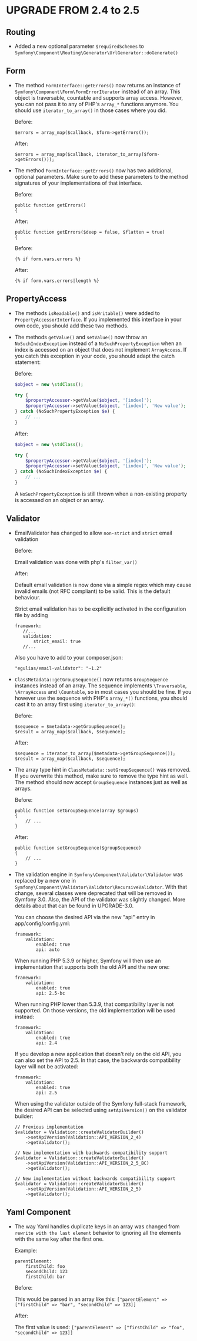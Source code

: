 ﻿UPGRADE FROM 2.4 to 2.5
=======================

Routing
-------

 * Added a new optional parameter `$requiredSchemes` to `Symfony\Component\Routing\Generator\UrlGenerator::doGenerate()`

Form
----

 * The method `FormInterface::getErrors()` now returns an instance of
   `Symfony\Component\Form\FormErrorIterator` instead of an array. This object
   is traversable, countable and supports array access. However, you can not
   pass it to any of PHP's `array_*` functions anymore. You should use
   `iterator_to_array()` in those cases where you did.

   Before:

   ```
   $errors = array_map($callback, $form->getErrors());
   ```

   After:

   ```
   $errors = array_map($callback, iterator_to_array($form->getErrors()));
   ```

 * The method `FormInterface::getErrors()` now has two additional, optional
   parameters. Make sure to add these parameters to the method signatures of
   your implementations of that interface.

   Before:

   ```
   public function getErrors()
   {
   ```

   After:

   ```
   public function getErrors($deep = false, $flatten = true)
   {
   ```

   Before:

   ```
   {% if form.vars.errors %}
   ```

   After:

   ```
   {% if form.vars.errors|length %}
   ```

PropertyAccess
--------------

 * The methods `isReadable()` and `isWritable()` were added to
   `PropertyAccessorInterface`. If you implemented this interface in your own
   code, you should add these two methods.

 * The methods `getValue()` and `setValue()` now throw an
   `NoSuchIndexException` instead of a `NoSuchPropertyException` when an index
   is accessed on an object that does not implement `ArrayAccess`. If you catch
   this exception in your code, you should adapt the catch statement:

   Before:

   ```php
   $object = new \stdClass();

   try {
       $propertyAccessor->getValue($object, '[index]');
       $propertyAccessor->setValue($object, '[index]', 'New value');
   } catch (NoSuchPropertyException $e) {
       // ...
   }
   ```

   After:

   ```php
   $object = new \stdClass();

   try {
       $propertyAccessor->getValue($object, '[index]');
       $propertyAccessor->setValue($object, '[index]', 'New value');
   } catch (NoSuchIndexException $e) {
       // ...
   }
   ```

   A `NoSuchPropertyException` is still thrown when a non-existing property is
   accessed on an object or an array.

Validator
---------

 * EmailValidator has changed to allow `non-strict` and `strict` email validation

   Before:

   Email validation was done with php's `filter_var()`

   After:

   Default email validation is now done via a simple regex which may cause invalid emails (not RFC compliant) to be
   valid. This is the default behaviour.

   Strict email validation has to be explicitly activated in the configuration file by adding

   ```
   framework:
      //...
      validation:
          strict_email: true
      //...

   ```

   Also you have to add to your composer.json:

   ```
   "egulias/email-validator": "~1.2"
   ```

 * `ClassMetadata::getGroupSequence()` now returns `GroupSequence` instances
   instead of an array. The sequence implements `\Traversable`, `\ArrayAccess`
   and `\Countable`, so in most cases you should be fine. If you however use the
   sequence with PHP's `array_*()` functions, you should cast it to an array
   first using `iterator_to_array()`:

   Before:

   ```
   $sequence = $metadata->getGroupSequence();
   $result = array_map($callback, $sequence);
   ```

   After:

   ```
   $sequence = iterator_to_array($metadata->getGroupSequence());
   $result = array_map($callback, $sequence);
   ```

 * The array type hint in `ClassMetadata::setGroupSequence()` was removed. If
   you overwrite this method, make sure to remove the type hint as well. The
   method should now accept `GroupSequence` instances just as well as arrays.

   Before:

   ```
   public function setGroupSequence(array $groups)
   {
       // ...
   }
   ```

   After:

   ```
   public function setGroupSequence($groupSequence)
   {
       // ...
   }
   ```

 * The validation engine in `Symfony\Component\Validator\Validator` was replaced
   by a new one in `Symfony\Component\Validator\Validator\RecursiveValidator`.
   With that change, several classes were deprecated that will be removed in
   Symfony 3.0. Also, the API of the validator was slightly changed. More
   details about that can be found in UPGRADE-3.0.

   You can choose the desired API via the new "api" entry in
   app/config/config.yml:

   ```
   framework:
       validation:
           enabled: true
           api: auto
   ```

   When running PHP 5.3.9 or higher, Symfony will then use an implementation
   that supports both the old API and the new one:

   ```
   framework:
       validation:
           enabled: true
           api: 2.5-bc
   ```

   When running PHP lower than 5.3.9, that compatibility layer is not supported.
   On those versions, the old implementation will be used instead:

   ```
   framework:
       validation:
           enabled: true
           api: 2.4
   ```

   If you develop a new application that doesn't rely on the old API, you can
   also set the API to 2.5. In that case, the backwards compatibility layer
   will not be activated:

   ```
   framework:
       validation:
           enabled: true
           api: 2.5
   ```

   When using the validator outside of the Symfony full-stack framework, the
   desired API can be selected using `setApiVersion()` on the validator builder:

   ```
   // Previous implementation
   $validator = Validation::createValidatorBuilder()
       ->setApiVersion(Validation::API_VERSION_2_4)
       ->getValidator();

   // New implementation with backwards compatibility support
   $validator = Validation::createValidatorBuilder()
       ->setApiVersion(Validation::API_VERSION_2_5_BC)
       ->getValidator();

   // New implementation without backwards compatibility support
   $validator = Validation::createValidatorBuilder()
       ->setApiVersion(Validation::API_VERSION_2_5)
       ->getValidator();
   ```


Yaml Component
--------------

 * The way Yaml handles duplicate keys in an array was changed from `rewrite with the
   last element` behavior to ignoring all the elements with the same key after the first one.

   Example:

   ```
   parentElement:
       firstChild: foo
       secondChild: 123
       firstChild: bar
   ```

   Before:

   This would be parsed in an array like this: `["parentElement" => ["firstChild" => "bar", "secondChild" => 123]]`

   After:

   The first value is used: `["parentElement" => ["firstChild" => "foo", "secondChild" => 123]]`
